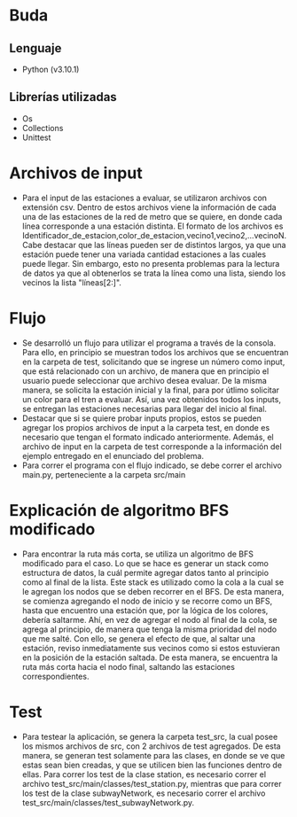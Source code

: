 # Buda

## Lenguaje

- Python (v3.10.1)

## Librerías utilizadas

- Os
- Collections
- Unittest

# Archivos de input

- Para el input de las estaciones a evaluar, se utilizaron archivos con extensión csv. Dentro de estos archivos viene la información de cada una de las estaciones de la red de metro que se quiere, en donde cada línea corresponde a una estación distinta. El formato de los archivos es Identificador_de_estacion,color_de_estacion,vecino1,vecino2,...vecinoN. Cabe destacar que las líneas pueden ser de distintos largos, ya que una estación puede tener una variada cantidad estaciones a las cuales puede llegar. Sin embargo, esto no presenta problemas para la lectura de datos ya que al obtenerlos se trata la línea como una lista, siendo los vecinos la lista "líneas[2:]". 

# Flujo

- Se desarrolló un flujo para utilizar el programa a través de la consola. Para ello, en principio se muestran todos los archivos que se encuentran en la carpeta de test, solicitando que se ingrese un número como input, que está relacionado con un archivo, de manera que en principio el usuario puede seleccionar que archivo desea evaluar. De la misma manera, se solicita la estación inicial y la final, para por útlimo solicitar un color para el tren a evaluar. Así, una vez obtenidos todos los inputs, se entregan las estaciones necesarias para llegar del inicio al final.
- Destacar que si se quiere probar inputs propios, estos se pueden agregar los propios archivos de input a la carpeta test, en donde es necesario que tengan el formato indicado anteriormente. Además, el archivo de input en la carpeta de test corresponde a la información del ejemplo entregado en el enunciado del problema.
- Para correr el programa con el flujo indicado, se debe correr el archivo main.py, perteneciente a la carpeta src/main

# Explicación de algoritmo BFS modificado

- Para encontrar la ruta más corta, se utiliza un algoritmo de BFS modificado para el caso. Lo que se hace es generar un stack como estructura de datos, la cuál permite agregar datos tanto al principio como al final de la lista. Este stack es utilizado como la cola a la cual se le agregan los nodos que se deben recorrer en el BFS. De esta manera, se comienza agregando el nodo de inicio y se recorre como un BFS, hasta que encuentro una estación que, por la lógica de los colores, debería saltarme. Ahí, en vez de agregar el nodo al final de la cola, se agrega al principio, de manera que tenga la misma prioridad del nodo que me salté. Con ello, se genera el efecto de que, al saltar una estación, reviso inmediatamente sus vecinos como si estos estuvieran en la posición de la estación saltada. De esta manera, se encuentra la ruta más corta hacia el nodo final, saltando las estaciones correspondientes.

# Test

- Para testear la aplicación, se genera la carpeta test_src, la cual posee los mismos archivos de src, con 2 archivos de test agregados. De esta manera, se generan test solamente para las clases, en donde se ve que estas sean bien creadas, y que se utilicen bien las funciones dentro de ellas. Para correr los test de la clase station, es necesario correr el archivo test_src/main/classes/test_station.py, mientras que para correr los test de la clase subwayNetwork, es necesario correr el archivo test_src/main/classes/test_subwayNetwork.py.

